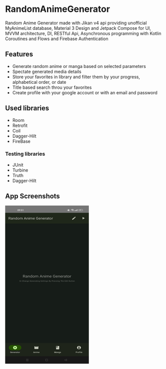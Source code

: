 # RandomAnimeGenerator
Random Anime Generator made with Jikan v4 api providing unofficial MyAnimeList database, Material 3 Design and Jetpack Compose for UI, MVVM architecture, DI, RESTful Api, Asynchronous programming with Kotlin Coroutines and Flows and Firebase Authentication

## Features
- Generate random anime or manga based on selected parameters
- Spectate generated media details
- Store your favorites in library and filter them by your progress, alphabetical order, or date
- Title based search throu your favorites
- Create profile with your google account or with an email and password

## Used libraries
- Room
- Retrofit
- Coil
- Dagger-Hilt
- FireBase
### Testing libraries
- JUnit
- Turbine
- Truth
- Dagger-Hilt

## App Screenshots
<img src="https://github.com/sebastianmartii/RandomAnimeGenerator/blob/master/Screenshots/Screenshot_2023-07-07-09-51-59-75_d83f66b90ef83c80fb871307199ded9d.jpg
" data-canonical-src="https://github.com/sebastianmartii/RandomAnimeGenerator/blob/master/Screenshots/Screenshot_2023-07-07-09-51-59-75_d83f66b90ef83c80fb871307199ded9d.jpg
" width = "270" height = "510">
